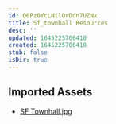 ```yaml
---
id: Q6Pz0YcLNilOrDdn7UZNx
title: Sf_townhall Resources
desc: ''
updated: 1645225706410
created: 1645225706410
stub: false
isDir: true
---
```

## Imported Assets
- [SF Townhall.jpg](/assets/sf-townhall.jpg)
